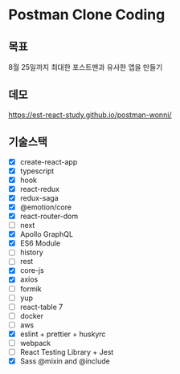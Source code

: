 # Postman Clone Coding

## 목표

8월 25일까지 최대한 포스트맨과 유사한 앱을 만들기

## 데모

https://est-react-study.github.io/postman-wonni/

## 기술스택

- [x] create-react-app
- [x] typescript
- [x] hook
- [x] react-redux
- [x] redux-saga
- [x] @emotion/core
- [x] react-router-dom
- [ ] next
- [x] Apollo GraphQL
- [x] ES6 Module
- [ ] history
- [ ] rest
- [x] core-js
- [x] axios
- [ ] formik
- [ ] yup
- [ ] react-table 7
- [ ] docker
- [ ] aws
- [x] eslint + prettier + huskyrc
- [ ] webpack
- [ ] React Testing Library + Jest
- [x] Sass @mixin and @include
